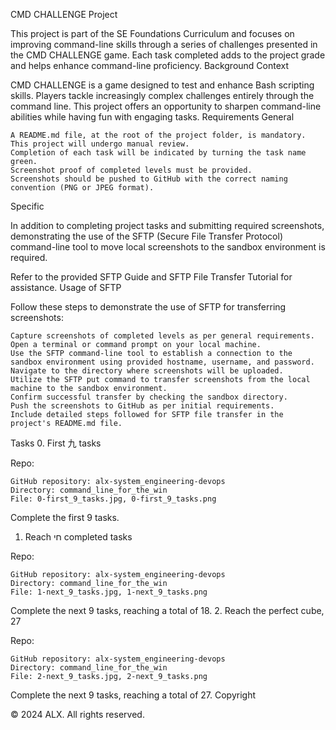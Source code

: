 CMD CHALLENGE Project

This project is part of the SE Foundations Curriculum and focuses on improving command-line skills through a series of challenges presented in the CMD CHALLENGE game. Each task completed adds to the project grade and helps enhance command-line proficiency.
Background Context

CMD CHALLENGE is a game designed to test and enhance Bash scripting skills. Players tackle increasingly complex challenges entirely through the command line. This project offers an opportunity to sharpen command-line abilities while having fun with engaging tasks.
Requirements
General

    A README.md file, at the root of the project folder, is mandatory.
    This project will undergo manual review.
    Completion of each task will be indicated by turning the task name green.
    Screenshot proof of completed levels must be provided.
    Screenshots should be pushed to GitHub with the correct naming convention (PNG or JPEG format).

Specific

In addition to completing project tasks and submitting required screenshots, demonstrating the use of the SFTP (Secure File Transfer Protocol) command-line tool to move local screenshots to the sandbox environment is required.

Refer to the provided SFTP Guide and SFTP File Transfer Tutorial for assistance.
Usage of SFTP

Follow these steps to demonstrate the use of SFTP for transferring screenshots:

    Capture screenshots of completed levels as per general requirements.
    Open a terminal or command prompt on your local machine.
    Use the SFTP command-line tool to establish a connection to the sandbox environment using provided hostname, username, and password.
    Navigate to the directory where screenshots will be uploaded.
    Utilize the SFTP put command to transfer screenshots from the local machine to the sandbox environment.
    Confirm successful transfer by checking the sandbox directory.
    Push the screenshots to GitHub as per initial requirements.
    Include detailed steps followed for SFTP file transfer in the project's README.md file.

Tasks
0. First 九 tasks

Repo:

    GitHub repository: alx-system_engineering-devops
    Directory: command_line_for_the_win
    File: 0-first_9_tasks.jpg, 0-first_9_tasks.png

Complete the first 9 tasks.
1. Reach חי completed tasks

Repo:

    GitHub repository: alx-system_engineering-devops
    Directory: command_line_for_the_win
    File: 1-next_9_tasks.jpg, 1-next_9_tasks.png

Complete the next 9 tasks, reaching a total of 18.
2. Reach the perfect cube, 27

Repo:

    GitHub repository: alx-system_engineering-devops
    Directory: command_line_for_the_win
    File: 2-next_9_tasks.jpg, 2-next_9_tasks.png

Complete the next 9 tasks, reaching a total of 27.
Copyright

© 2024 ALX. All rights reserved.
